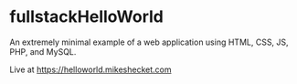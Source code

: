 # fullstackHelloWorld
An extremely minimal example of a web application using HTML, CSS, JS, PHP, and MySQL.

Live at https://helloworld.mikeshecket.com
